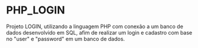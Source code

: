 # PHP_LOGIN
Projeto LOGIN, utilizando a linguagem PHP com conexão a um banco de dados desenvolvido em SQL, afim de realizar um login e cadastro com base no "user" e "password" em um banco de dados.

